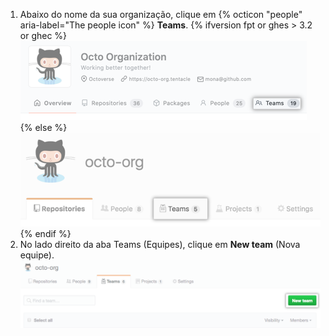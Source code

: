 1. Abaixo do nome da sua organização, clique em
{% octicon "people" aria-label="The people icon" %} **Teams**.
  {% ifversion fpt or ghes > 3.2 or ghec %}
  ![Guia equipes](/assets/images/help/organizations/organization-teams-tab-with-overview.png)
  {% else %}
  ![Guia equipes](/assets/images/help/organizations/organization-teams-tab.png)
  {% endif %}
1. No lado direito da aba Teams (Equipes), clique em **New team** (Nova equipe). ![Botão New team (Nova equipe)](/assets/images/help/teams/new-team-button.png)
